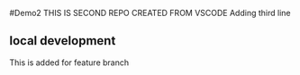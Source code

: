 #Demo2
THIS IS SECOND REPO CREATED FROM VSCODE
Adding third line

## local development
This is added for feature branch

